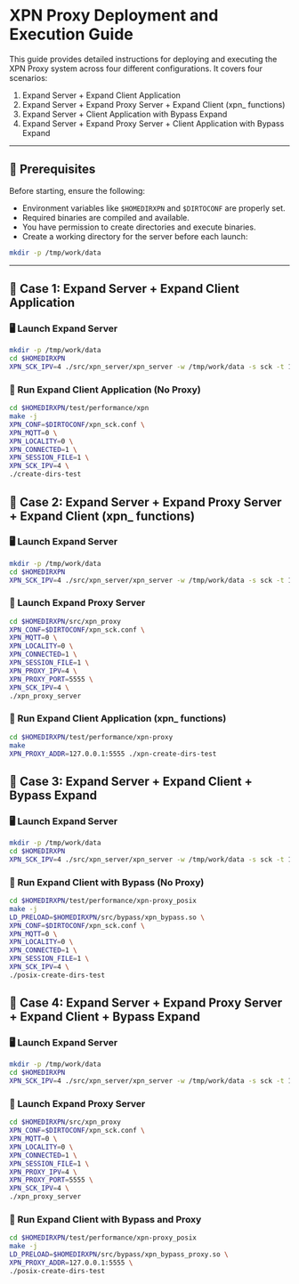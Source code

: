# XPN Proxy Deployment and Execution Guide

This guide provides detailed instructions for deploying and executing the XPN Proxy system across four different configurations. It covers four scenarios:

1. Expand Server + Expand Client Application  
2. Expand Server + Expand Proxy Server + Expand Client (xpn_ functions)  
3. Expand Server + Client Application with Bypass Expand  
4. Expand Server + Expand Proxy Server + Client Application with Bypass Expand 

---

## 🧩 Prerequisites

Before starting, ensure the following:

- Environment variables like `$HOMEDIRXPN` and `$DIRTOCONF` are properly set.
- Required binaries are compiled and available.
- You have permission to create directories and execute binaries.
- Create a working directory for the server before each launch:

```bash
mkdir -p /tmp/work/data
```

---

## 🧪 Case 1: Expand Server + Expand Client Application

### 🖥️ Launch Expand Server

```bash
mkdir -p /tmp/work/data
cd $HOMEDIRXPN
XPN_SCK_IPV=4 ./src/xpn_server/xpn_server -w /tmp/work/data -s sck -t 1 -i 4
```

### 🚀 Run Expand Client Application (No Proxy)

```bash
cd $HOMEDIRXPN/test/performance/xpn
make -j
XPN_CONF=$DIRTOCONF/xpn_sck.conf \
XPN_MQTT=0 \
XPN_LOCALITY=0 \
XPN_CONNECTED=1 \
XPN_SESSION_FILE=1 \
XPN_SCK_IPV=4 \
./create-dirs-test
```

## 🧪 Case 2: Expand Server + Expand Proxy Server + Expand Client (xpn_ functions)

### 🖥️ Launch Expand Server

```bash
mkdir -p /tmp/work/data
cd $HOMEDIRXPN
XPN_SCK_IPV=4 ./src/xpn_server/xpn_server -w /tmp/work/data -s sck -t 1 -i 4
```

### 🔗 Launch Expand Proxy Server

```bash
cd $HOMEDIRXPN/src/xpn_proxy
XPN_CONF=$DIRTOCONF/xpn_sck.conf \
XPN_MQTT=0 \
XPN_LOCALITY=0 \
XPN_CONNECTED=1 \
XPN_SESSION_FILE=1 \
XPN_PROXY_IPV=4 \
XPN_PROXY_PORT=5555 \
XPN_SCK_IPV=4 \
./xpn_proxy_server
```

### 🚀 Run Expand Client Application (xpn_ functions)

```bash
cd $HOMEDIRXPN/test/performance/xpn-proxy
make
XPN_PROXY_ADDR=127.0.0.1:5555 ./xpn-create-dirs-test
```

## 🧪 Case 3: Expand Server + Expand Client + Bypass Expand

### 🖥️ Launch Expand Server

```bash
mkdir -p /tmp/work/data
cd $HOMEDIRXPN
XPN_SCK_IPV=4 ./src/xpn_server/xpn_server -w /tmp/work/data -s sck -t 1 -i 4
```

### 🚀 Run Expand Client with Bypass (No Proxy)

```bash
cd $HOMEDIRXPN/test/performance/xpn-proxy_posix
make -j
LD_PRELOAD=$HOMEDIRXPN/src/bypass/xpn_bypass.so \
XPN_CONF=$DIRTOCONF/xpn_sck.conf \
XPN_MQTT=0 \
XPN_LOCALITY=0 \
XPN_CONNECTED=1 \
XPN_SESSION_FILE=1 \
XPN_SCK_IPV=4 \
./posix-create-dirs-test
```

## 🧪 Case 4: Expand Server + Expand Proxy Server + Expand Client + Bypass Expand

### 🖥️ Launch Expand Server

```bash
mkdir -p /tmp/work/data
cd $HOMEDIRXPN
XPN_SCK_IPV=4 ./src/xpn_server/xpn_server -w /tmp/work/data -s sck -t 1 -i 4
```

### 🔗 Launch Expand Proxy Server

```bash
cd $HOMEDIRXPN/src/xpn_proxy
XPN_CONF=$DIRTOCONF/xpn_sck.conf \
XPN_MQTT=0 \
XPN_LOCALITY=0 \
XPN_CONNECTED=1 \
XPN_SESSION_FILE=1 \
XPN_PROXY_IPV=4 \
XPN_PROXY_PORT=5555 \
XPN_SCK_IPV=4 \
./xpn_proxy_server
```

### 🚀 Run Expand Client with Bypass and Proxy

```bash
cd $HOMEDIRXPN/test/performance/xpn-proxy_posix
make -j
LD_PRELOAD=$HOMEDIRXPN/src/bypass/xpn_bypass_proxy.so \
XPN_PROXY_ADDR=127.0.0.1:5555 \
./posix-create-dirs-test
```